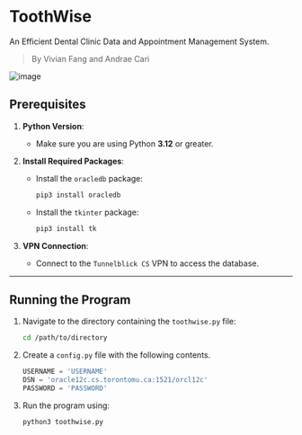# ToothWise
An Efficient Dental Clinic Data and Appointment Management System.
> By Vivian Fang and Andrae Cari

![image](https://github.com/user-attachments/assets/a85847c4-60d2-45d7-bb3b-4a34057f8d3d)
## Prerequisites

1. **Python Version**:
   - Make sure you are using Python **3.12** or greater.

2. **Install Required Packages**:
   - Install the `oracledb` package:
     ```bash
     pip3 install oracledb
     ```
   - Install the `tkinter` package:
     ```bash
     pip3 install tk
     ```

3. **VPN Connection**:
   - Connect to the `Tunnelblick CS` VPN to access the database.

---

## Running the Program

1. Navigate to the directory containing the `toothwise.py` file:
   ```bash
   cd /path/to/directory
   ```

2. Create a `config.py` file with the following contents.
   ```python
   USERNAME = 'USERNAME'
   DSN = 'oracle12c.cs.torontomu.ca:1521/orcl12c'
   PASSWORD = 'PASSWORD'
   ```

2. Run the program using:
    ```bash
    python3 toothwise.py
    ```
